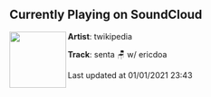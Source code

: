 ## Currently Playing on SoundCloud

[<img align="left" width="100" src="https://i1.sndcdn.com/artworks-RIDmb4znMitFr614-MQrApQ-t50x50.jpg">](https://soundcloud.com/twikipedia/senta-w-ericdoa)

**Artist**: twikipedia 

**Track**: senta 🪑 w/ ericdoa

Last updated at 01/01/2021 23:43
